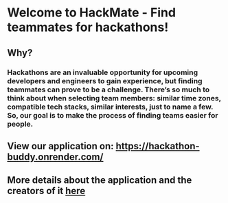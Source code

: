# Welcome to HackMate - Find teammates for hackathons!

## Why?
### Hackathons are an invaluable opportunity for upcoming developers and engineers to gain experience, but finding teammates can prove to be a challenge. There’s so much to think about when selecting team members: similar time zones, compatible tech stacks, similar interests, just to name a few. So, our goal is to make the process of finding teams easier for people. 

## View our application on: https://hackathon-buddy.onrender.com/

## More details about the application and the creators of it [here](https://docs.google.com/presentation/d/1YbZQHfaAQSoPE7u24Ub8THeob7u8OS73alfeUWF0SdU/edit?usp=sharing) 
